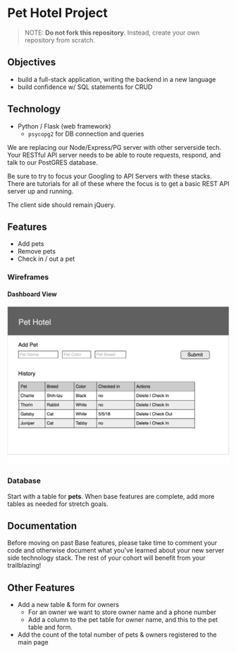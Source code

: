 # Pet Hotel Project

> NOTE: __Do not fork this repository.__ Instead, create your own repository from scratch.


## Objectives

- build a full-stack application, writing the backend in a new language
- build confidence w/ SQL statements for CRUD

## Technology

- Python / Flask (web framework)
  - `psycopg2` for DB connection and queries

We are replacing our Node/Express/PG server with other serverside tech. Your RESTful API server needs to be able to route requests, respond, and talk to our PostGRES database.

Be sure to try to focus your Googling to API Servers with these stacks. There are tutorials for all of these where the focus is to get a basic REST API server up and running.

The client side should remain jQuery. 

## Features

- Add pets
- Remove pets
- Check in / out a pet

### Wireframes

#### Dashboard View

![Add Entry Page](page-one.png)

### Database

Start with a table for **pets**. When base features are complete, add more tables as needed for stretch goals.

## Documentation

Before moving on past Base features, please take time to comment your code and otherwise document what you've learned about your new server side technology stack. The rest of your cohort will benefit from your trailblazing!

## Other Features

- Add a new table & form for owners
  - For an owner we want to store owner name and a phone number
  - Add a column to the pet table for owner name, and this to the pet table and form. 
- Add the count of the total number of pets & owners registered to the main page


